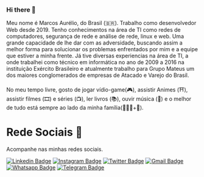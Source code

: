 ### Hi there 👋

<!--
**marcosaureliodev/marcosaureliodev** is a ✨ _special_ ✨ repository because its `README.md` (this file) appears on your GitHub profile.

Here are some ideas to get you started:

- 🔭 I’m currently working on ...
- 🌱 I’m currently learning ...
- 👯 I’m looking to collaborate on ...
- 🤔 I’m looking for help with ...
- 💬 Ask me about ...
- 📫 How to reach me: ...
- 😄 Pronouns: ...
- ⚡ Fun fact: ...
-->
Meu nome é Marcos Aurélio, do Brasil (🇧🇷). Trabalho como desenvolvedor Web desde 2019. Tenho conhecimentos na área de TI como redes de computadores, segurança de rede e análise de rede, linux e web. Uma grande capacidade de lhe dar com as adversidade, buscando assim a melhor forma para solucionar os problemas enfrentados por mim e a equipe que estiver a minha frente.
Já tive diversas experiencias na área de TI, a onde trabalhei como técnico em informática no ano de 2009 a 2016 na instituição Exército Brasileiro e atualmente trabalho para Grupo Mateus um dos maiores conglomerados de empresas de Atacado e Varejo do Brasil. 

No meu tempo livre, gosto de jogar vídio-game(🎮), assistir Animes (⛩), assistir filmes (🎞️) e séries (📺), ler livros (📚), ouvir música (🎵) e o melhor de tudo está sempre ao lado da minha família(👨‍👩‍👦+👵).

# Rede Sociais 📱
Acompanhe nas minhas redes sociais.

[![Linkedin Badge](https://img.shields.io/badge/-Linkedin-blue?style=flat-square&logo=Linkedin&logoColor=white&link=https://www.linkedin.com/in/marcos-aur%C3%A9lio-47b590139/)](https://www.linkedin.com/in/marcos-aur%C3%A9lio-47b590139/)
[![Instagram Badge](https://img.shields.io/badge/-Instagram-FF0000?style=flat-square&labelColor=FF0000&logo=instagram&logoColor=white&link=https://www.instagram.com/marcosaurelio.oficial)](https://www.instagram.com/marcosaurelio.oficial)
[![Twitter Badge](https://img.shields.io/badge/-Twitter-1ca0f1?style=flat-square&labelColor=1ca0f1&logo=twitter&logoColor=white&link=https://twitter.com/aurlio_a)](https://twitter.com/aurlio_a)
[![Gmail Badge](https://img.shields.io/badge/-Email-c14438?style=flat-square&logo=Gmail&logoColor=white&link=mailto:marcos.aureliodev@gmail.com)](mailto:marcos.aureliodev@gmail.com)
[![Whatsapp Badge](https://img.shields.io/badge/-WhatsApp-brightgreen?style=flat-square&logo=WhatsApp&logoColor=white&link=https://api.whatsapp.com/send?phone=5599982501381)](https://api.whatsapp.com/send?phone=5599982501381)
[![Telegram Badge](https://img.shields.io/badge/-Telegram-blue?style=flat-square&logo=Telegram&logoColor=white&link=https://t.me/MarcosAureliodev)](https://t.me/MarcosAureliodev)
